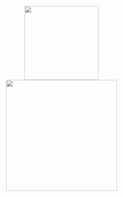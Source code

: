 <p align="center">
  <a href="https://shashank-sharma.xyz" target="_blank">
  <img width="200" src="https://shashank-sharma.xyz/svg/portal.svg">
  <br/>
  <img width="300" src="https://shashank-sharma.xyz/img/name.png">
  </a>
</p>
